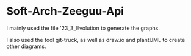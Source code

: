 # Soft-Arch-Zeeguu-Api

I mainly used the file '23_3_Evolution to generate the graphs.

I also used the tool git-truck, as well as draw.io and plantUML to create other diagrams.